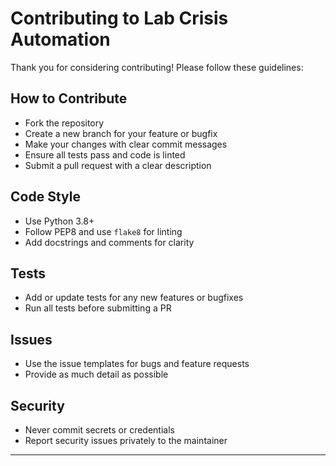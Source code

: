 # Contributing to Lab Crisis Automation

Thank you for considering contributing! Please follow these guidelines:

## How to Contribute
- Fork the repository
- Create a new branch for your feature or bugfix
- Make your changes with clear commit messages
- Ensure all tests pass and code is linted
- Submit a pull request with a clear description

## Code Style
- Use Python 3.8+
- Follow PEP8 and use `flake8` for linting
- Add docstrings and comments for clarity

## Tests
- Add or update tests for any new features or bugfixes
- Run all tests before submitting a PR

## Issues
- Use the issue templates for bugs and feature requests
- Provide as much detail as possible

## Security
- Never commit secrets or credentials
- Report security issues privately to the maintainer

---
